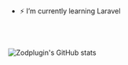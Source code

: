 - ⚡ I’m currently learning Laravel
<br>
<br> 

![Zodplugin's GitHub stats](https://github-readme-stats.vercel.app/api?username=zodplugin&show_icons=true)
